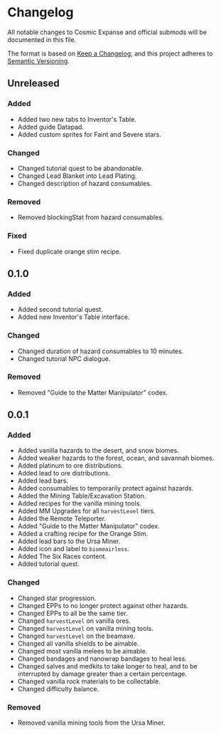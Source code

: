# Changelog

All notable changes to Cosmic Expanse and official submods will be documented in this file.

The format is based on [Keep a Changelog](https://keepachangelog.com/en/1.1.0/),
and this project adheres to [Semantic Versioning](https://semver.org/spec/v2.0.0.html).

## Unreleased

### Added

- Added two new tabs to Inventor's Table.
- Added guide Datapad.
- Added custom sprites for Faint and Severe stars.

### Changed

- Changed tutorial quest to be abandonable.
- Changed Lead Blanket into Lead Plating.
- Changed description of hazard consumables.

### Removed

- Removed blockingStat from hazard consumables.

### Fixed

- Fixed duplicate orange stim recipe.

## 0.1.0

### Added

- Added second tutorial quest.
- Added new Inventor's Table interface.

### Changed

- Changed duration of hazard consumables to 10 minutes.
- Changed tutorial NPC dialogue.

### Removed

- Removed "Guide to the Matter Manipulator" codex.

## 0.0.1

### Added

- Added vanilla hazards to the desert, and snow biomes.
- Added weaker hazards to the forest, ocean, and savannah biomes.
- Added platinum to ore distributions.
- Added lead to ore distributions.
- Added lead bars.
- Added consumables to temporarily protect against hazards.
- Added the Mining Table/Excavation Station.
- Added recipes for the vanilla mining tools.
- Added MM Upgrades for all `harvestLevel` tiers.
- Added the Remote Teleporter.
- Added "Guide to the Matter Manipulator" codex.
- Added a crafting recipe for the Orange Stim.
- Added lead bars to the Ursa Miner.
- Added icon and label to `biomeairless`.
- Added The Six Races content.
- Added tutorial quest.

### Changed

- Changed star progression.
- Changed EPPs to no longer protect against other hazards.
- Changed EPPs to all be the same tier.
- Changed `harvestLevel` on vanilla ores.
- Changed `harvestLevel` on vanilla mining tools.
- Changed `harvestLevel` on the beamaxe.
- Changed all vanilla shields to be aimable.
- Changed most vanilla melees to be aimable.
- Changed bandages and nanowrap bandages to heal less.
- Changed salves and medkits to take longer to heal, and to be interrupted by damage greater than a certain percentage.
- Changed vanilla rock materials to be collectable.
- Changed difficulty balance.

### Removed

- Removed vanilla mining tools from the Ursa Miner.